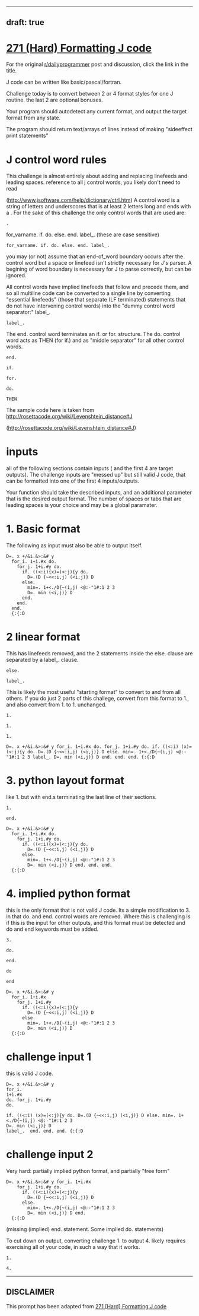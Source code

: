 ---
draft: true
----

# [271 (Hard) Formatting J code](https://www.reddit.com/r/dailyprogrammer/comments/4ojbgq/20160617_challenge_271_hard_formatting_j_code/)

For the original [r/dailyprogrammer](https://www.reddit.com/r/dailyprogrammer/) post and discussion, click the link in the title.

J code can be written like basic/pascal/fortran.

Challenge today is to convert between 2 or 4 format styles for one J routine.  the last 2 are optional bonuses.  

Your program should autodetect any current format, and output the target format from any state.

The program should return text/arrays of lines instead of making "sideeffect print statements"

# J control word rules
This challenge is almost entirely about adding and replacing linefeeds and leading spaces.  reference to all j control words, you likely don't need to read

(http://www.jsoftware.com/help/dictionary/ctrl.htm)
A control word is a string of letters and underscores that is at least 2 letters long and ends with a .  For the sake of this challenge the only control words that are used are:


```
.
```
for_varname. if. do. else. end. label_.  (these are case sensitive)


```
for_varname. if. do. else. end. label_.
```
you may (or not) assume that an end-of_word boundary occurs after the control word but a space or linefeed isn't strictly necessary for J's parser.  A begining of word boundary is necessary for J to parse correctly, but can be ignored.

All control words have implied linefeeds that follow and precede them, and so all multiline code can be converted to a single line by converting "essential linefeeds" (those that separate (LF terminated) statements that do not have intervening control words) into the "dummy control word separator:" label_.


```
label_.
```
The end. control word terminates an if. or for. structure.
The do. control word acts as THEN (for if.) and as "middle separator" for all other control words.


```
end.
```

```
if.
```

```
for.
```

```
do.
```

```
THEN
```
The sample code here is taken from http://rosettacode.org/wiki/Levenshtein_distance#J

(http://rosettacode.org/wiki/Levenshtein_distance#J)
# inputs
all of the following sections contain inputs ( and the first 4 are target outputs).  The challenge inputs are "messed up" but still valid J code, that can be formatted into one of the first 4 inputs/outputs.

Your function should take the described inputs, and an additional parameter that is the desired output format.  The number of spaces or tabs that are leading spaces is your choice and may be a global paramater.

# 1. Basic format
The following  as input must also be able to output itself.   


```
D=. x +/&i.&>:&# y
  for_i. 1+i.#x do.
    for_j. 1+i.#y do.
      if. ((<:i){x)=(<:j){y do.
        D=.(D {~<<:i,j) (<i,j)} D
      else.
        min=. 1+<./D{~(i,j) <@:-"1#:1 2 3
        D=. min (<i,j)} D
      end.
    end.
  end.
  {:{:D
```
# 2 linear format
This has linefeeds removed, and the 2 statements inside the else. clause are separated by a label_. clause.


```
else.
```

```
label_.
```
This is likely the most useful "starting format" to convert to and from all others.  If you do just 2 parts of this challege, convert from this format to 1., and also convert from 1. to 1. unchanged.


```
1.
```

```
1.
```

```
1.
```

```
D=. x +/&i.&>:&# y for_i. 1+i.#x do. for_j. 1+i.#y do. if. ((<:i) (x)=(<:j){y do. D=.(D {~<<:i,j) (<i,j)} D else. min=. 1+<./D{~(i,j) <@:-"1#:1 2 3 label_. D=. min (<i,j)} D end. end. end. {:{:D
```
# 3. python layout format
like 1. but with end.s terminating the last line of their sections.


```
1.
```

```
end.
```

```
D=. x +/&i.&>:&# y
  for_i. 1+i.#x do.
    for_j. 1+i.#y do.
      if. ((<:i){x)=(<:j){y do.
        D=.(D {~<<:i,j) (<i,j)} D
      else.
        min=. 1+<./D{~(i,j) <@:-"1#:1 2 3
        D=. min (<i,j)} D end. end. end.
  {:{:D
```
# 4. implied python format
this is the only format that is not valid J code.  Its a simple modification to 3. in that do. and end. control words are removed.  Where this is challenging is if this is the input for other outputs, and this format must be detected and do and end keywords must be added.


```
3.
```

```
do.
```

```
end.
```

```
do
```

```
end
```

```
D=. x +/&i.&>:&# y
  for_i. 1+i.#x 
    for_j. 1+i.#y 
      if. ((<:i){x)=(<:j){y 
        D=.(D {~<<:i,j) (<i,j)} D
      else.
        min=. 1+<./D{~(i,j) <@:-"1#:1 2 3
        D=. min (<i,j)} D 
  {:{:D
```
# challenge input 1
this is valid J code.


```
D=. x +/&i.&>:&# y 
for_i.
1+i.#x 
do. for_j. 1+i.#y 
do. 

if. ((<:i) (x)=(<:j){y do. D=.(D {~<<:i,j) (<i,j)} D else. min=. 1+<./D{~(i,j) <@:-"1#:1 2 3 
D=. min (<i,j)} D 
label_.  end. end. end. {:{:D
```
# challenge input 2
Very hard:  partially implied python format, and partially "free form"


```
D=. x +/&i.&>:&# y for_i. 1+i.#x 
    for_j. 1+i.#y do. 
      if. ((<:i){x)=(<:j){y 
        D=.(D {~<<:i,j) (<i,j)} D
      else.
        min=. 1+<./D{~(i,j) <@:-"1#:1 2 3
        D=. min (<i,j)} D end. 
  {:{:D
```
(missing (implied) end. statement.  Some implied do. statements)

To cut down on output, converting challenge 1. to output 4. likely requires exercising all of your code, in such a way that it works.


```
1.
```

```
4.
```

----
## **DISCLAIMER**
This prompt has been adapted from [271 [Hard] Formatting J code](https://www.reddit.com/r/dailyprogrammer/comments/4ojbgq/20160617_challenge_271_hard_formatting_j_code/
)

